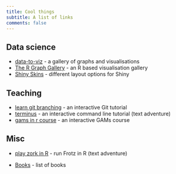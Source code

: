 ```yaml
---
title: Cool things
subtitle: A list of links
comments: false
---
```


## Data science
* [data-to-viz](https://www.data-to-viz.com) - a gallery of graphs and visualisations
* [The R Graph Gallery](https://www.r-graph-gallery.com) - an R based visualisation gallery
* [Shiny Skins](https://medium.com/compassred-data-blog/our-favorite-r-shiny-ui-skins-c505328b8268) - different layout options for Shiny

## Teaching
* [learn git branching](https://learngitbranching.js.org) - an interactive Git tutorial
* [terminus](https://web.mit.edu/mprat/Public/web/Terminus/Web/main.html) - an interactive command line tutorial (text adventure)
* [gams in r course](https://noamross.github.io/gams-in-r-course/) - an interactive GAMs course

## Misc
* [play zork in R](https://coolbutuseless.github.io/2020/11/15/play-zork-in-rstats/) - run Frotz in R (text adventure)

* [Books](https://bookdown.org) - list of books

